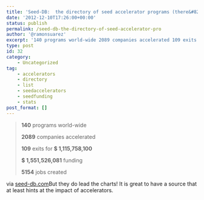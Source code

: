 ```yaml
---
title: 'Seed-DB:  the directory of seed accelerator programs (there&#8217;s life beyond Y Combinator)'
date: '2012-12-10T17:26:00+00:00'
status: publish
permalink: /seed-db-the-directory-of-seed-accelerator-pro
author: '@ramonsuarez'
excerpt: '140 programs world-wide 2089 companies accelerated 109 exits for $ 1,115,758,100 $ 1,551,526,081 funding 5154 jobs created via seed-db.com But they do lead the charts! It is great to have a source that at least hints at the impact of accelerators.'
type: post
id: 32
category:
    - Uncategorized
tag:
    - accelerators
    - directory
    - list
    - seedaccelerators
    - seedfunding
    - stats
post_format: []
---
```

> **140** programs world-wide
> 
> **2089** companies accelerated
> 
> **109** exits for **$ 1,115,758,100**
> 
> **$ 1,551,526,081** funding
> 
> **5154** jobs created

via [seed-db.com](http://www.seed-db.com/accelerators)</div>But they do lead the charts! It is great to have a source that at least hints at the impact of accelerators.

</div>